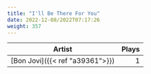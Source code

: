 ```yaml
---
title: "I'll Be There For You"
date: 2022-12-08/2022T07:17:26
weight: 357
---
```




 Artist | Plays 
----- | -----:
[Bon Jovi]({{< ref "a39361">}}) | 1
